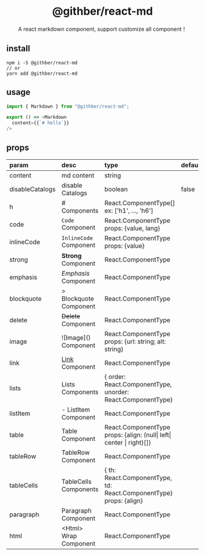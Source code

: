 <div align="center">
<h1>@githber/react-md</h1>
A react markdown component, support customize all component！
</div>

## install

```shell
npm i -S @githber/react-md
// or
yarn add @githber/react-md
```

## usage

```js
import { Markdown } from "@githber/react-md";

export () => <Markdown
  content={{`# hello`}}
/>
```

## props

| param           | desc                   | type                                                                  | default |
| :-------------- | :--------------------- | :-------------------------------------------------------------------- | :------ |
| content         | md content             | string                                                                |         |
| disableCatalogs | disable Catalogs       | boolean                                                               | false   |
| h               | # Components           | React.ComponentType[] ex: ['h1', ..., 'h6']                           |         |
| code            | `Code` Component       | React.ComponentType props: {value, lang}                              |
| inlineCode      | `InlineCode` Component | React.ComponentType props: {value}                                    |
| strong          | **Strong** Component   | React.ComponentType                                                   |         |
| emphasis        | _Emphasis_ Component   | React.ComponentType                                                   |         |
| blockquote      | > Blockquote Component | React.ComponentType                                                   |         |
| delete          | ~~Delete~~ Component   | React.ComponentType                                                   |         |
| image           | !\[Image\]() Component | React.ComponentType props: {url: string; alt: string}                 |         |
| link            | [Link]() Component     | React.ComponentType                                                   |         |
| lists           | Lists Components       | { order: React.ComponentType, unorder: React.ComponentType}           |         |
| listItem        | - ListItem Component   | React.ComponentType                                                   |         |
| table           | Table Component        | React.ComponentType props: {align: (null\| left\| center \| right)[]} |         |
| tableRow        | TableRow Component     | React.ComponentType                                                   |         |
| tableCells      | TableCells Components  | { th: React.ComponentType, td: React.ComponentType} props: {align}    |         |
| paragraph       | Paragraph Component    | React.ComponentType                                                   |         |
| html            | <Html\> Wrap Component | React.ComponentType                                                   |         |
